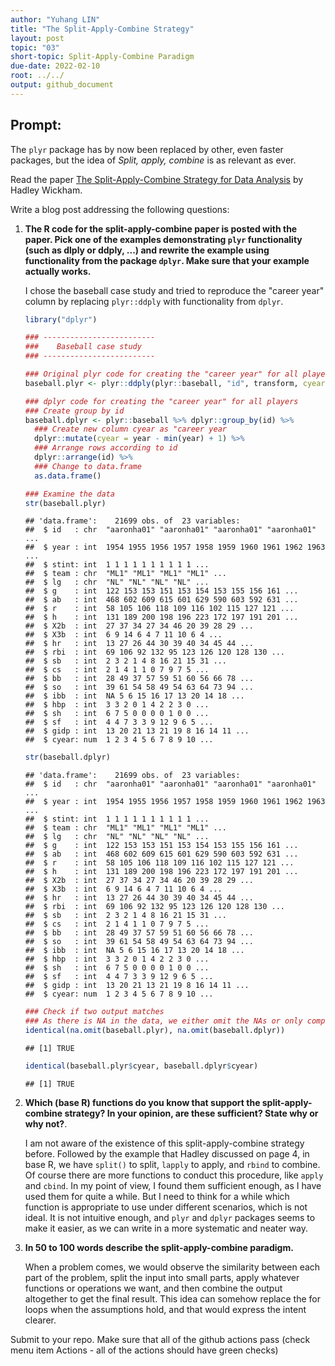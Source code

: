 ```yaml
---
author: "Yuhang LIN"
title: "The Split-Apply-Combine Strategy"
layout: post
topic: "03"
short-topic: Split-Apply-Combine Paradigm
due-date: 2022-02-10
root: ../../
output: github_document
---
```


## Prompt:

The `plyr` package has by now been replaced by other, even faster packages, but the idea of *Split, apply, combine* is as relevant as ever.

Read the paper [The Split-Apply-Combine Strategy for Data Analysis](https://www.jstatsoft.org/article/view/v040i01) by Hadley Wickham.


Write a blog post addressing the following questions: 

1. **The R code for the split-apply-combine paper is posted with the paper. Pick one of the examples demonstrating `plyr` functionality (such as dlply or ddply, ...) and rewrite the example using functionality from the package `dplyr`. Make sure that your example actually works.**

    I chose the baseball case study and tried to reproduce the "career year" column by replacing ```plyr::ddply``` with functionality from ```dplyr```.
    
    
    ```r
    library("dplyr")
    
    ### -------------------------
    ###    Baseball case study
    ### -------------------------
    
    ### Original plyr code for creating the "career year" for all players
    baseball.plyr <- plyr::ddply(plyr::baseball, "id", transform, cyear = year - min(year) + 1)
    
    ### dplyr code for creating the "career year" for all players
    ### Create group by id
    baseball.dplyr <- plyr::baseball %>% dplyr::group_by(id) %>%
      ### Create new column cyear as "career year
      dplyr::mutate(cyear = year - min(year) + 1) %>% 
      ### Arrange rows according to id
      dplyr::arrange(id) %>% 
      ### Change to data.frame
      as.data.frame()
    
    ### Examine the data
    str(baseball.plyr)
    ```
    
    ```
    ## 'data.frame':	21699 obs. of  23 variables:
    ##  $ id   : chr  "aaronha01" "aaronha01" "aaronha01" "aaronha01" ...
    ##  $ year : int  1954 1955 1956 1957 1958 1959 1960 1961 1962 1963 ...
    ##  $ stint: int  1 1 1 1 1 1 1 1 1 1 ...
    ##  $ team : chr  "ML1" "ML1" "ML1" "ML1" ...
    ##  $ lg   : chr  "NL" "NL" "NL" "NL" ...
    ##  $ g    : int  122 153 153 151 153 154 153 155 156 161 ...
    ##  $ ab   : int  468 602 609 615 601 629 590 603 592 631 ...
    ##  $ r    : int  58 105 106 118 109 116 102 115 127 121 ...
    ##  $ h    : int  131 189 200 198 196 223 172 197 191 201 ...
    ##  $ X2b  : int  27 37 34 27 34 46 20 39 28 29 ...
    ##  $ X3b  : int  6 9 14 6 4 7 11 10 6 4 ...
    ##  $ hr   : int  13 27 26 44 30 39 40 34 45 44 ...
    ##  $ rbi  : int  69 106 92 132 95 123 126 120 128 130 ...
    ##  $ sb   : int  2 3 2 1 4 8 16 21 15 31 ...
    ##  $ cs   : int  2 1 4 1 1 0 7 9 7 5 ...
    ##  $ bb   : int  28 49 37 57 59 51 60 56 66 78 ...
    ##  $ so   : int  39 61 54 58 49 54 63 64 73 94 ...
    ##  $ ibb  : int  NA 5 6 15 16 17 13 20 14 18 ...
    ##  $ hbp  : int  3 3 2 0 1 4 2 2 3 0 ...
    ##  $ sh   : int  6 7 5 0 0 0 0 1 0 0 ...
    ##  $ sf   : int  4 4 7 3 3 9 12 9 6 5 ...
    ##  $ gidp : int  13 20 21 13 21 19 8 16 14 11 ...
    ##  $ cyear: num  1 2 3 4 5 6 7 8 9 10 ...
    ```
    
    ```r
    str(baseball.dplyr)
    ```
    
    ```
    ## 'data.frame':	21699 obs. of  23 variables:
    ##  $ id   : chr  "aaronha01" "aaronha01" "aaronha01" "aaronha01" ...
    ##  $ year : int  1954 1955 1956 1957 1958 1959 1960 1961 1962 1963 ...
    ##  $ stint: int  1 1 1 1 1 1 1 1 1 1 ...
    ##  $ team : chr  "ML1" "ML1" "ML1" "ML1" ...
    ##  $ lg   : chr  "NL" "NL" "NL" "NL" ...
    ##  $ g    : int  122 153 153 151 153 154 153 155 156 161 ...
    ##  $ ab   : int  468 602 609 615 601 629 590 603 592 631 ...
    ##  $ r    : int  58 105 106 118 109 116 102 115 127 121 ...
    ##  $ h    : int  131 189 200 198 196 223 172 197 191 201 ...
    ##  $ X2b  : int  27 37 34 27 34 46 20 39 28 29 ...
    ##  $ X3b  : int  6 9 14 6 4 7 11 10 6 4 ...
    ##  $ hr   : int  13 27 26 44 30 39 40 34 45 44 ...
    ##  $ rbi  : int  69 106 92 132 95 123 126 120 128 130 ...
    ##  $ sb   : int  2 3 2 1 4 8 16 21 15 31 ...
    ##  $ cs   : int  2 1 4 1 1 0 7 9 7 5 ...
    ##  $ bb   : int  28 49 37 57 59 51 60 56 66 78 ...
    ##  $ so   : int  39 61 54 58 49 54 63 64 73 94 ...
    ##  $ ibb  : int  NA 5 6 15 16 17 13 20 14 18 ...
    ##  $ hbp  : int  3 3 2 0 1 4 2 2 3 0 ...
    ##  $ sh   : int  6 7 5 0 0 0 0 1 0 0 ...
    ##  $ sf   : int  4 4 7 3 3 9 12 9 6 5 ...
    ##  $ gidp : int  13 20 21 13 21 19 8 16 14 11 ...
    ##  $ cyear: num  1 2 3 4 5 6 7 8 9 10 ...
    ```
    
    ```r
    ### Check if two output matches
    ### As there is NA in the data, we either omit the NAs or only compare the column we created
    identical(na.omit(baseball.plyr), na.omit(baseball.dplyr))
    ```
    
    ```
    ## [1] TRUE
    ```
    
    ```r
    identical(baseball.plyr$cyear, baseball.dplyr$cyear)
    ```
    
    ```
    ## [1] TRUE
    ```



2. **Which (base R) functions do you know that support the split-apply-combine strategy? In your opinion, are these sufficient? State why or why not?**. 
  
    I am not aware of the existence of this split-apply-combine strategy before.
    Followed by the example that Hadley discussed on page 4,
    in base R,
    we have ```split()``` to split,
    ```lapply``` to apply,
    and ```rbind``` to combine.
    Of course there are more functions to conduct this procedure,
    like ```apply``` and ```cbind```.
    In my point of view,
    I found them sufficient enough,
    as I have used them for quite a while.
    But I need to think for a while which function is appropriate to use under different scenarios,
    which is not ideal.
    It is not intuitive enough,
    and ```plyr``` and ```dplyr``` packages seems to make it easier,
    as we can write in a more systematic and neater way.
  

3. **In 50 to 100 words describe the split-apply-combine paradigm.**

    When a problem comes,
    we would observe the similarity between each part of the problem,
    split the input into small parts,
    apply whatever functions or operations we want,
    and then combine the output altogether to get the final result.
    This idea can somehow replace the for loops when the assumptions hold,
    and that would express the intent clearer.
 

Submit to your repo. Make sure that all of the github actions pass (check menu item Actions - all of the actions should have green checks)



